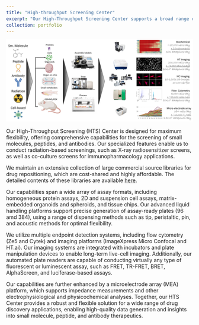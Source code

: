 ```yaml
---
title: "High-throughput Screening Center"
excerpt: "Our High-Throughput Screening Center supports a broad range of assay formats,and endpoints to enable rapid and comprehensive testing of compounds. Lower throughput high content assays for lead optimization and Toxicity profiling are also available.<br/><img src='/images/TEST.png'>"
collection: portfolio
---
```

![Test](/images/TEST.png)

Our High-Throughput Screening (HTS) Center is designed for maximum flexibility, offering comprehensive capabilities for the screening of small molecules, peptides, and antibodies. Our specialized features enable us to conduct radiation-based screenings, such as X-ray radiosensitizer screens, as well as co-culture screens for immunopharmacology applications.

We maintain an extensive collection of large commercial source libraries for drug repositioning, which are cost-shared and highly affordable. The detailed contents of these libraries are available [here](https://github.com/TAMU-3DRC/Libraries).

Our capabilities span a wide array of assay formats, including homogeneous protein assays, 2D and suspension cell assays, matrix-embedded organoids and spheroids, and tissue chips. Our advanced liquid handling platforms support precise generation of assay-ready plates (96 amd 384), using a range of dispensing methods such as tip, peristaltic, pin, and acoustic methods for optimal flexibility.

We utilize multiple endpoint detection systems, including flow cytometry (Ze5 and Cytek) and imaging platforms (ImageXpress Micro Confocal and HT.ai). Our imaging systems are integrated with incubators and plate manipulation devices to enable long-term live-cell imaging. Additionally, our automated plate readers are capable of conducting virtually any type of fluorescent or luminescent assay, such as FRET, TR-FRET, BRET, AlphaScreen, and luciferase-based assays.

Our capabilities are further enhanced by a microelectrode array (MEA) platform, which supports impedance measurements and other electrophysiological and physicochemical analyses. Together, our HTS Center provides a robust and flexible solution for a wide range of drug discovery applications, enabling high-quality data generation and insights into small molecule, peptide, and antibody therapeutics.

